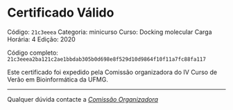 # Certificado Válido

Código: `21c3eeea`
Categoria: minicurso
Curso: Docking molecular
Carga Horária: 4
Edição: 2020


Código completo: `21c3eeea2ba121c2ae1bbdab305b0d698e8f529d10d9864f10f11a7fc88fa117`


Este certificado foi expedido pela Comissão organizadora do IV Curso de Verão em Bioinformática da UFMG.

----

Qualquer dúvida contacte a [_Comissão Organizadora_](<mailto:cursobioinfoufmg@gmail.com$subject=[Certificados]>)

